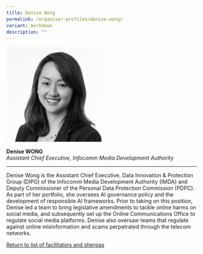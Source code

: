 ```yaml
---
title: Denise Wong
permalink: /organiser-profiles/denise-wong/
variant: markdown
description: ""
---
```

<div style="width:50%"><img src="/images/People/denise_wong.jpeg" alt="Denise Wong"></div>

**Denise WONG**<br>*Assistant Chief Executive, Infocomm Media Development Authority*<br>

---

Denise Wong is the Assistant Chief Executive, Data Innovation &amp; Protection Group (DIPG) of the Infocomm Media Development Authority (IMDA) and Deputy Commissioner of the Personal Data Protection Commission (PDPC). As part of her portfolio, she oversees AI governance policy and the development of responsible AI frameworks. Prior to taking on this position, Denise led a team to bring legislative amendments to tackle online harms on social media, and subsequently set up the Online Communications Office to regulate social media platforms. Denise also oversaw teams that regulate against online misinformation and scams perpetrated through the telecom networks.


[Return to list of facilitators and sherpas](/facilitators-sherpas)